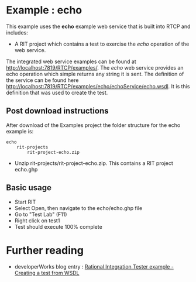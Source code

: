 
# Example : echo 

This example uses the **echo** example web service that is built into
RTCP and includes: 

- A RIT project which contains a test to exercise the *echo* operation of the web service.

The integrated web service examples can be found at [http://localhost:7819/RTCP/examples/](http://localhost:7819/RTCP/examples/). 
The *echo* web service provides an echo operation which simple returns any string it is sent. The definition of the
service can be found here [http://localhost:7819/RTCP/examples/echo/echoService/echo.wsdl](http://localhost:7819/RTCP/examples/echo/echoService/echo.wsdl). 
It is this definition that was used to create the test.  
 

## Post download instructions

After download of the Examples project the folder structure for the echo example is:

    echo
        rit-projects
            rit-project-echo.zip
                
- Unzip rit-projects/rit-project-echo.zip. This contains a RIT project echo.ghp

## Basic usage 
- Start RIT
- Select Open, then navigate to the echo/echo.ghp file
- Go to "Test Lab" (F11)
- Right click on test1
- Test should execute 100% complete

# Further reading
 - developerWorks blog entry :  [Rational Integration Tester example - Creating a test from WSDL](https://www.ibm.com/developerworks/community/blogs/e4210f90-a515-41c9-a487-8fc7d79d7f61/entry/rational_integration_tester_example_creating_a_test_from_wsdl?lang=en)
